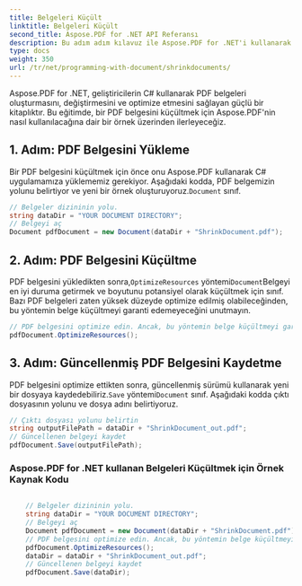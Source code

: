 ```yaml
---
title: Belgeleri Küçült
linktitle: Belgeleri Küçült
second_title: Aspose.PDF for .NET API Referansı
description: Bu adım adım kılavuz ile Aspose.PDF for .NET'i kullanarak PDF belgelerini küçültmeyi öğrenin.
type: docs
weight: 350
url: /tr/net/programming-with-document/shrinkdocuments/
---
```

Aspose.PDF for .NET, geliştiricilerin C# kullanarak PDF belgeleri oluşturmasını, değiştirmesini ve optimize etmesini sağlayan güçlü bir kitaplıktır. Bu eğitimde, bir PDF belgesini küçültmek için Aspose.PDF'nin nasıl kullanılacağına dair bir örnek üzerinden ilerleyeceğiz.

## 1. Adım: PDF Belgesini Yükleme

 Bir PDF belgesini küçültmek için önce onu Aspose.PDF kullanarak C# uygulamamıza yüklememiz gerekiyor. Aşağıdaki kodda, PDF belgemizin yolunu belirtiyor ve yeni bir örnek oluşturuyoruz.`Document` sınıf.

```csharp
// Belgeler dizininin yolu.
string dataDir = "YOUR DOCUMENT DIRECTORY";
// Belgeyi aç
Document pdfDocument = new Document(dataDir + "ShrinkDocument.pdf");
```

## 2. Adım: PDF Belgesini Küçültme

 PDF belgesini yükledikten sonra,`OptimizeResources` yöntemi`Document`Belgeyi en iyi duruma getirmek ve boyutunu potansiyel olarak küçültmek için sınıf. Bazı PDF belgeleri zaten yüksek düzeyde optimize edilmiş olabileceğinden, bu yöntemin belge küçültmeyi garanti edemeyeceğini unutmayın.

```csharp
// PDF belgesini optimize edin. Ancak, bu yöntemin belge küçültmeyi garanti edemeyeceğini unutmayın.
pdfDocument.OptimizeResources();
```

## 3. Adım: Güncellenmiş PDF Belgesini Kaydetme

 PDF belgesini optimize ettikten sonra, güncellenmiş sürümü kullanarak yeni bir dosyaya kaydedebiliriz.`Save` yöntemi`Document` sınıf. Aşağıdaki kodda çıktı dosyasının yolunu ve dosya adını belirtiyoruz.

```csharp
// Çıktı dosyası yolunu belirtin
string outputFilePath = dataDir + "ShrinkDocument_out.pdf";
// Güncellenen belgeyi kaydet
pdfDocument.Save(outputFilePath);
```

### Aspose.PDF for .NET kullanan Belgeleri Küçültmek için Örnek Kaynak Kodu

```csharp

	// Belgeler dizininin yolu.
	string dataDir = "YOUR DOCUMENT DIRECTORY";
	// Belgeyi aç
	Document pdfDocument = new Document(dataDir + "ShrinkDocument.pdf");
	// PDF belgesini optimize edin. Ancak, bu yöntemin belge küçültmeyi garanti edemeyeceğini unutmayın.
	pdfDocument.OptimizeResources();
	dataDir = dataDir + "ShrinkDocument_out.pdf";
	// Güncellenen belgeyi kaydet
	pdfDocument.Save(dataDir);
	
```
